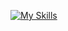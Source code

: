 [![My Skills](https://skillicons.dev/icons?i=go,nodejs,js,cs,java,swift,ts,html,css,dotnet,py,docker,kubernetes,cassandra,redis,mysql,spring,express,react,vue,electron,idea,linux,bash,nginx,raspberrypi,visualstudio,vscode&theme=light&perline=14)](https://skillicons.dev)
